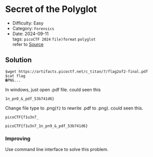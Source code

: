 # Secret of the Polyglot
- Difficulty: Easy
- Category: `Forensics`  
- Date: 2024-09-11  
tags: `picoCTF 2024` `file)format` `polyglot`  
refer to [Source](https://play.picoctf.org/practice/challenge/423)

## Solution
``` shell
$wget https://artifacts.picoctf.net/c_titan/7/flag2of2-final.pdf
$cat flag
�PNG...
```
In windows, just open .pdf file. could seen this
``` plain
1n_pn9_&_pdf_53b741d6}
```
Change file type to .png(`f2` to rewrite .pdf to .png). could seen this.
``` plain
picoCTF{f1u3n7_
```
``` plain
picoCTF{f1u3n7_1n_pn9_&_pdf_53b741d6}
```

### Improving
Use command line interface to solve this problem.